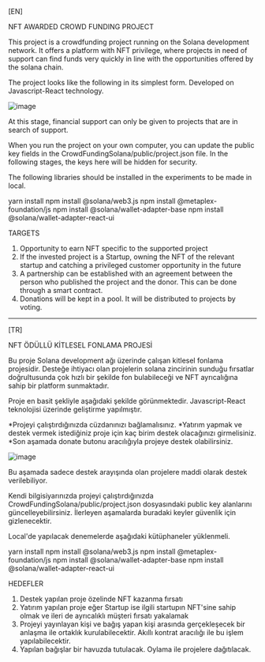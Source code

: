 [EN]

NFT AWARDED CROWD FUNDING PROJECT

This project is a crowdfunding project running on the Solana development network. It offers a platform with NFT privilege, where projects in need of support can find funds very quickly in line with the opportunities offered by the solana chain.

The project looks like the following in its simplest form. Developed on Javascript-React technology.

![image](https://user-images.githubusercontent.com/35935681/211169969-3420af19-5b2e-4a15-870d-166e50d366c3.png)

At this stage, financial support can only be given to projects that are in search of support.

When you run the project on your own computer, you can update the public key fields in the CrowdFundingSolana/public/project.json file. In the following stages, the keys here will be hidden for security.

The following libraries should be installed in the experiments to be made in local.

yarn install
npm install @solana/web3.js
npm install @metaplex-foundation/js
npm install @solana/wallet-adapter-base
npm install @solana/wallet-adapter-react-ui

TARGETS

1. Opportunity to earn NFT specific to the supported project
2. If the invested project is a Startup, owning the NFT of the relevant startup and catching a privileged customer opportunity in the future
3. A partnership can be established with an agreement between the person who published the project and the donor. This can be done through a smart contract.
4. Donations will be kept in a pool. It will be distributed to projects by voting.



---------------------------

[TR]


NFT ÖDÜLLÜ KİTLESEL FONLAMA PROJESİ


Bu proje Solana development ağı üzerinde çalışan kitlesel fonlama projesidir. Desteğe ihtiyacı olan projelerin solana zincirinin sunduğu fırsatlar doğrultusunda çok hızlı bir şekilde fon bulabileceği ve NFT ayrıcalığına sahip bir platform sunmaktadır.

Proje en basit şekliyle aşağıdaki şekilde görünmektedir. Javascript-React teknolojisi üzerinde geliştirme yapılmıştır.

*Projeyi çalıştırdığınızda cüzdanınızı bağlamalısınız.
*Yatırım yapmak ve destek vermek istediğiniz proje için kaç birim destek olacağınızı girmelisiniz.
*Son aşamada donate butonu aracılığıyla projeye destek olabilirsiniz.

![image](https://user-images.githubusercontent.com/35935681/211169969-3420af19-5b2e-4a15-870d-166e50d366c3.png)

Bu aşamada sadece destek arayışında olan projelere maddi olarak destek verilebiliyor.

Kendi bilgisiyarınızda projeyi çalıştırdığınızda CrowdFundingSolana/public/project.json dosyasındaki public key alanlarını güncelleyebilirsiniz. İlerleyen aşamalarda buradaki keyler güvenlik için gizlenecektir.

Local'de yapılacak denemelerde aşağıdaki kütüphaneler yüklenmeli.

yarn install
npm install @solana/web3.js
npm install @metaplex-foundation/js
npm install @solana/wallet-adapter-base
npm install @solana/wallet-adapter-react-ui


HEDEFLER

1. Destek yapılan proje özelinde NFT kazanma fırsatı
2. Yatırım yapılan proje eğer Startup ise ilgili startupın NFT'sine sahip olmak ve ileri de ayrıcalıklı müşteri fırsatı yakalamak
3. Projeyi yayınlayan kişi ve bağış yapan kişi arasında gerçekleşecek bir anlaşma ile ortaklık kurulabilecektir. Akıllı kontrat aracılığı ile bu işlem yapılabilecektir.
4. Yapılan bağışlar bir havuzda tutulacak. Oylama ile projelere dağıtılacak.









